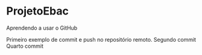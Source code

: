 # ProjetoEbac
Aprendendo a usar o GitHub 

Primeiro exemplo de commit e push no repositório remoto. 
Segundo commit 
Quarto commit 
